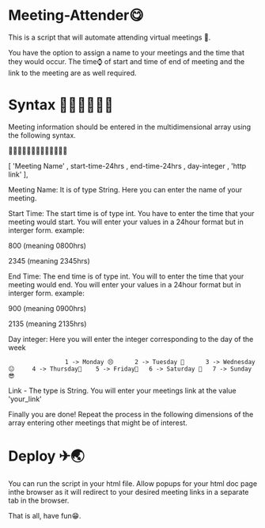 # Meeting-Attender😋

This is a script that will automate attending virtual meetings 🎥. 

You have the option to assign a name to your meetings and the time that they would occur.
The time⌚ of start and time of end of meeting and the link to the meeting are as well required.

# Syntax 👨🏽‍💻👩🏽‍💻

Meeting information should be entered in the multidimensional array using the following syntax.

👾👾👾👾👾👾👾👾👾👾👾👾👾

[   'Meeting Name'  ,  start-time-24hrs  ,  end-time-24hrs , day-integer ,  'http link'  ],
        
Meeting Name: It is of type String. Here you can enter the name of your meeting.

Start Time: <start-time-24hr-integer> The start time is of type int. You have to enter the time that your meeting would start. You will enter your values in a 24hour format but in interger form. example: 
  
  800  (meaning 0800hrs)
  
  2345 (meaning 2345hrs)
  
End Time: <end-time-24hr-integer> The end time is of type int. You will to enter the time that your meeting would end. You will enter your values in a 24hour format but in interger form. example: 
 
  900  (meaning 0900hrs)
  
  2135 (meaning 2135hrs)
 
Day integer: <day-integer> Here you will enter the integer corresponding to the day of the week 
            
                    1 -> Monday 😣      2 -> Tuesday 🤔      3 -> Wednesday 😐     4 -> Thursday🤗    5 -> Friday🥳   6 -> Saturday 🤩   7 -> Sunday 😎  
  
Link - The type is String. You will enter your meetings link at the value 'your_link'
  
Finally you are done! Repeat the process in the following dimensions of the array entering other meetings that might be of interest.

  # Deploy ✈🌏
  
You can run the script in your html file.
Allow popups for your html doc page inthe browser as it will redirect to your desired meeting links in a separate tab in the browser.
  
That is all, have fun😁.

